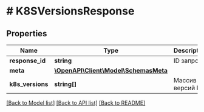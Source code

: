 # # K8SVersionsResponse

## Properties

Name | Type | Description | Notes
------------ | ------------- | ------------- | -------------
**response_id** | **string** | ID запроса | [optional]
**meta** | [**\OpenAPI\Client\Model\SchemasMeta**](SchemasMeta.md) |  |
**k8s_versions** | **string[]** | Массив версий k8s |

[[Back to Model list]](../../README.md#models) [[Back to API list]](../../README.md#endpoints) [[Back to README]](../../README.md)
